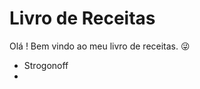 
# Livro de Receitas
Olá ! Bem vindo ao meu livro de receitas.    :stuck_out_tongue_winking_eye: 
- Strogonoff
- 